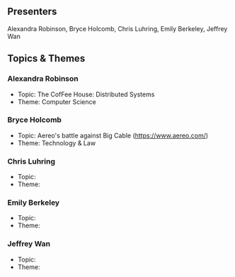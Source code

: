 ## Presenters

Alexandra Robinson, Bryce Holcomb, Chris Luhring, Emily Berkeley, Jeffrey Wan

## Topics & Themes

### Alexandra Robinson

* Topic: The CofFee House: Distributed Systems
* Theme: Computer Science

### Bryce Holcomb

* Topic: Aereo's battle against Big Cable (https://www.aereo.com/)
* Theme: Technology & Law

### Chris Luhring

* Topic:
* Theme:

### Emily Berkeley

* Topic:
* Theme:

### Jeffrey Wan

* Topic:
* Theme:
